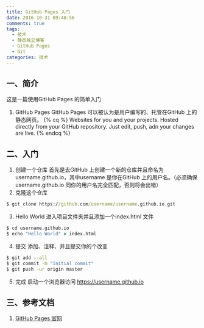 ```yaml
---
title: GitHub Pages 入门
date: 2016-10-31 09:48:56
comments: true
tags:
  - 技术
  - 静态独立博客
  - GitHub Pages
  - Git
categories: 技术
---
```

## 一、简介
这是一篇使用GitHub Pages 的简单入门
1. GitHub Pages
  GitHub Pages 可以被认为是用户编写的、托管在GitHub 上的静态网页。
  {% cq %} Websites for you and your projects. Hosted directly from your GitHub repository. Just edit, push, adn your changes are live. {% endcq %}

<!--more-->

## 二、入门
1. 创建一个仓库
  首先是去GitHub 上创建一个新的仓库并且命名为username.github.io，其中username 是你在GitHub 上的用户名。（必须确保username.github.io 同你的用户名完全匹配，否则将会出错）
2. 克隆这个仓库
```cmd
$ git clone https://github.com/username/username.github.io.git
```
3. Hello World
  进入项目文件夹并且添加一个index.html 文件
```cmd
$ cd username.github.io
$ echo "Hello World" > index.html
```
4. 提交
  添加、注释、并且提交你的个改变
```cmd
$ git add --all
$ git commit -m "Initial commit"
$ git push -ur origin master
```
5. 完成
  启动一个浏览器访问 https://username.github.io

## 三、参考文档
1. [GitHub Pages 官网](https://pages.github.com/)
